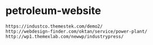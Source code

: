 # petroleum-website

    https://industco.themestek.com/demo2/
    http://webdesign-finder.com/oktan/service/power-plant/
    http://wp1.themexlab.com/newwp/industrypress/
